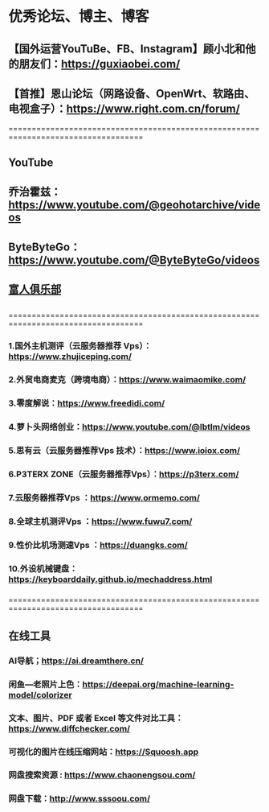 # 优秀论坛、博主、博客

## 【国外运营YouTuBe、FB、Instagram】顾小北和他的朋友们：https://guxiaobei.com/
## 【首推】恩山论坛（网路设备、OpenWrt、软路由、电视盒子）：https://www.right.com.cn/forum/

===================================================================================
## YouTube

## 乔治霍兹：https://www.youtube.com/@geohotarchive/videos
## ByteByteGo：https://www.youtube.com/@ByteByteGo/videos
## [富人俱乐部](https://www.youtube.com/watch?v=lLnAEehTH4s&list=PL14PizfvsVWfNDeJnXcToOJNrWaApfUfF)
## 

===================================================================================

### 1.国外主机测评（云服务器推荐 Vps）：https://www.zhujiceping.com/
### 2.外贸电商麦克（跨境电商）：https://www.waimaomike.com/
### 3.零度解说：https://www.freedidi.com/
### 4.萝卜头网络创业：https://www.youtube.com/@lbtlm/videos
### 5.思有云（云服务器推荐Vps 技术）：https://www.ioiox.com/
### 6.P3TERX ZONE（云服务器推荐Vps）：https://p3terx.com/
### 7.云服务器推荐Vps ：https://www.ormemo.com/
### 8.全球主机测评Vps ：https://www.fuwu7.com/
### 9.性价比机场测速Vps ：https://duangks.com/
### 10.外设机械键盘：https://keyboarddaily.github.io/mechaddress.html
###
###

===================================================================================

## 在线工具
### AI导航；https://ai.dreamthere.cn/
### 闲鱼—老照片上色：https://deepai.org/machine-learning-model/colorizer
### 文本、图片、PDF 或者 Excel 等文件对比工具：https://www.diffchecker.com/
### 可视化的图片在线压缩网站：https://Squoosh.app
### 网盘搜索资源 : https://www.chaonengsou.com/
### 网盘下载：http://www.sssoou.com/
###
###
